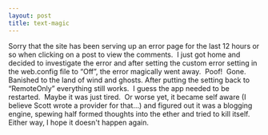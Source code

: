 ```yaml
---
layout: post
title: text-magic
---
```

Sorry that the site has been serving up an error page for the last 12
hours or so when clicking on a post to view the comments.  I just got
home and decided to investigate the error and after setting the custom
error setting in the web.config file to “Off”, the error magically went
away.  Poof!  Gone.  Banished to the land of wind and ghosts. After
putting the setting back to “RemoteOnly” everything still works.  I
guess the app needed to be restarted.  Maybe it was just tired.  Or
worse yet, it became self aware (I believe Scott wrote a provider for
that...) and figured out it was a blogging engine, spewing half formed
thoughts into the ether and tried to kill itself.  Either way, I hope it
doesn't happen again.
